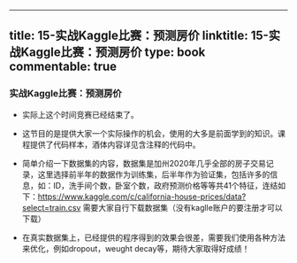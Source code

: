 
---
title: 15-实战Kaggle比赛：预测房价
linktitle: 15-实战Kaggle比赛：预测房价
type: book
commentable: true
---

### 实战Kaggle比赛：预测房价

- 实际上这个时间竞赛已经结束了。

- 这节目的是提供大家一个实际操作的机会，使用的大多是前面学到的知识。课程提供了代码样本，酒体内容详见含注释的代码中。
- 简单介绍一下数据集的内容，数据集是加州2020年几乎全部的房子交易记录，这里选择前半年的数据作为训练集，后半年作为验证集，包括许多的信息，如：ID，洗手间个数，卧室个数，政府预测价格等等共41个特征，连结如下：https://www.kaggle.com/c/california-house-prices/data?select=train.csv 需要大家自行下载数据集（没有kaglle账户的要注册才可以下载）
- 在真实数据集上，已经提供的程序得到的效果会很差，需要我们使用各种方法来优化，例如dropout，weught decay等，期待大家取得好成绩！
    